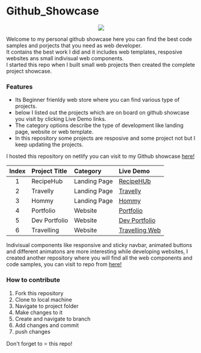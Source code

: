 # Github_Showcase

 
<p align="center">
<img src="https://user-images.githubusercontent.com/59861179/176093695-9420958e-ffaa-4d31-8bff-7b529ddf6217.png">

</p>
Welcome to my personal github showcase here you can find the best code samples and porjects that you need as web developer.<br> It contains the best work I did and it includes web templates, resposive websites ans small indivisual web components.
<br>I started this repo when I built small web projects then created the complete project showcase.
<br>

### Features
- Its Beginner frienldy web store where you can find various type of projects.
- below I listed out the projects which are on board on github showcase you visit by clicking Live Demo links.
- The category options describe the type of development like landing page, website or web template.
- In this repository some projects are resposive and some project not but I keep updating the projects.


I hosted this repository on netlify you can visit to my Github showcase [here!](https://ganesh-githubshowcase.netlify.app/)


|Index|Project Title| Category|Live Demo |
|:--:   | :---     |:-- | :-- |
|1|RecipeHub| Landing Page |[RecipeHUb](https://recipewebo.netlify.app/)|
|2|Travelly| Landing Page |[Travelly](https://travellee.netlify.app/)|
|3|Hommy| Landing Page |[Hommy](https://homyy.netlify.app/)|
|4|Portfolio| Website |[Portfolio](https://hardikjain.netlify.app/)|
|5|Dev Portfolio| Website |[Dev Portfolio](https://personal-portfoliosite.netlify.app//)|
|6|Travelling | Website |[Travelling Web](https://travell-web.netlify.app/)|


Indivisual components like responsive and sticky navbar, animated buttons and different animatons are more interesting while developing websites, I created another repository where you will find all the web components and code samples, you can visit to repo from [here!](https://github.com/ganeshpatil386386/Web_Development)


### How to contribute
1. Fork this repository
2. Clone to local machine
3. Navigate to project folder
4. Make changes to it 
5. Create and navigate to branch 
6. Add changes and commit
7. push changes

Don't forget to ⭐ this repo!
